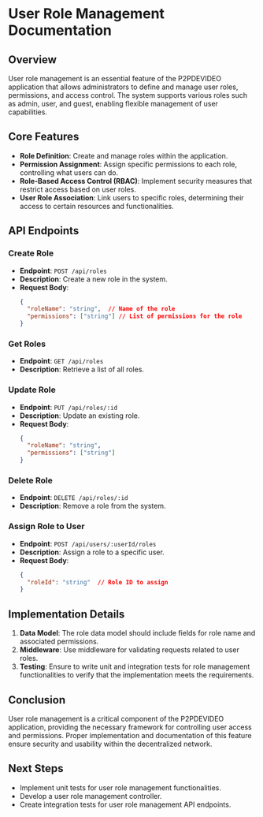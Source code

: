 # User Role Management Documentation

## Overview
User role management is an essential feature of the P2PDEVIDEO application that allows administrators to define and manage user roles, permissions, and access control. The system supports various roles such as admin, user, and guest, enabling flexible management of user capabilities.

## Core Features
- **Role Definition**: Create and manage roles within the application.
- **Permission Assignment**: Assign specific permissions to each role, controlling what users can do.
- **Role-Based Access Control (RBAC)**: Implement security measures that restrict access based on user roles.
- **User Role Association**: Link users to specific roles, determining their access to certain resources and functionalities.

## API Endpoints
### Create Role
- **Endpoint**: `POST /api/roles`
- **Description**: Create a new role in the system.
- **Request Body**:
  ```json
  {
    "roleName": "string",  // Name of the role
    "permissions": ["string"] // List of permissions for the role
  }
  ```

### Get Roles
- **Endpoint**: `GET /api/roles`
- **Description**: Retrieve a list of all roles.

### Update Role
- **Endpoint**: `PUT /api/roles/:id`
- **Description**: Update an existing role.
- **Request Body**:
  ```json
  {
    "roleName": "string",
    "permissions": ["string"]
  }
  ```

### Delete Role
- **Endpoint**: `DELETE /api/roles/:id`
- **Description**: Remove a role from the system.

### Assign Role to User
- **Endpoint**: `POST /api/users/:userId/roles`
- **Description**: Assign a role to a specific user.
- **Request Body**:
  ```json
  {
    "roleId": "string"  // Role ID to assign
  }
  ```

## Implementation Details
1. **Data Model**: The role data model should include fields for role name and associated permissions.
2. **Middleware**: Use middleware for validating requests related to user roles.
3. **Testing**: Ensure to write unit and integration tests for role management functionalities to verify that the implementation meets the requirements.

## Conclusion
User role management is a critical component of the P2PDEVIDEO application, providing the necessary framework for controlling user access and permissions. Proper implementation and documentation of this feature ensure security and usability within the decentralized network.

## Next Steps
- Implement unit tests for user role management functionalities.
- Develop a user role management controller.
- Create integration tests for user role management API endpoints.
